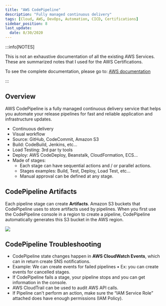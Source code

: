 ```yaml
---
title: "AWS CodePipeline"
description: "Fully managed continuous delivery"
tags: [Cloud, AWS, DevOps, Automation, CICD, Certifications]
sidebar_position: 8
last_update:
  date: 8/30/2020
---
```



:::info[NOTES]

This is not an exhaustive documentation of all the existing AWS Services. These are summarized notes that I used for the AWS Certifications.

To see the complete documentation, please go to: [AWS documentation](https://docs.aws.amazon.com/)

:::



## Overview

AWS CodePipeline is a fully managed continuous delivery service that helps you automate your release pipelines for fast and reliable application and infrastructure updates.

- Continuous delivery
- Visual workflow
- Source: GitHub, CodeCommit, Amazon S3
- Build: CodeBuild, Jenkins, etc...
- Load Testing: 3rd par ty tools
- Deploy: AWS CodeDeploy, Beanstalk, CloudFormation, ECS...
- Made of stages:
    - Each stage can have sequential actions and / or parallel actions.
    - Stages examples: Build, Test, Deploy, Load Test, etc...
    - Manual approval can be defined at any stage.

## CodePipeline Artifacts

Each pipeline stage can create **Artifacts**. Amazon S3 buckets that CodePipeline uses to store artifacts used by pipelines. When you first use the CodePipeline console in a region to create a pipeline, CodePipeline automatically generates this S3 bucket in the AWS region.

![](/img/docs/aws-codepipelineartifacts.png)


## CodePipeline Troubleshooting

- CodePipeline state changes happen in **AWS CloudWatch Events**, which can in return create SNS notifications.
- Example: We can create events for failed pipelines • Ex: you can create events for cancelled stages.
- If CodePipeline fails a stage, your pipeline stops and you can get information in the console.
- AWS CloudTrail can be used to audit AWS API calls.
- If Pipeline can't perform an action, make sure the “IAM Service Role” attached does have enough permissions (IAM Policy).
